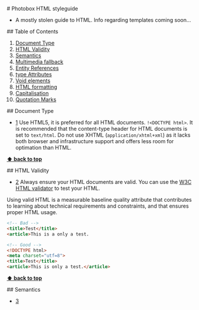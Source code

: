 # Photobox HTML styleguide

* A mostly stolen guide to HTML.  Info regarding templates coming soon...

## Table of Contents

  1.  [Document Type](#doctype)
  1.  [HTML Validity](#validity)
  1.  [Semantics](#semantics)
  1.  [Multimedia fallback](#media-fallback)
  1.  [Entity References](#entities)
  1.  [type Attributes](#type-atttributes)
  1.  [Void elements](#void-elements)
  1.  [HTML formatting](#formatting)
  1.  [Capitalisation](#capitalisation)
  1.  [Quotation Marks](#quotation)

## Document Type

- [1](#1) <a name="1"></a> Use HTML5, it is preferred for all HTML documents.
`!<DOCTYPE html>`.  It is recommended that the content-type header for HTML documents is set 
to `text/html`.  Do not use XHTML (`application/xhtml+xml`) as it lacks both browser and 
infrastructure support and offers less room for optimation than HTML.

**[⬆ back to top](#table-of-contents)**

## HTML Validity

- [2](#2) <a name="2"></a>  Always ensure your HTML documents are valid.  You can use the 
[W3C HTML validator](http://validator.w3.org/nu/) to test your HTML.

Using valid HTML is a measurable baseline quality attribute that contributes to learning about technical requirements and constraints, and that ensures proper HTML usage.

```html
<!-- Bad -->
<title>Test</title>
<article>This is a only a test.

<!-- Good -->
<!DOCTYPE html>
<meta charset="utf=8">
<title>Test</title>
<article>This is only a test.</article>
```

**[⬆ back to top](#table-of-contents)**

## Semantics

- [3](#3) <a name="3"></a> 